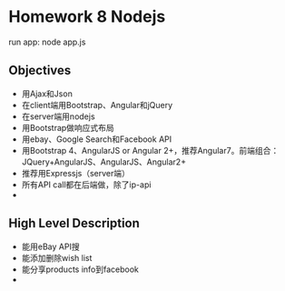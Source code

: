 # Homework 8 Nodejs

run app:
node app.js


## Objectives

* 用Ajax和Json
* 在client端用Bootstrap、Angular和jQuery
* 在server端用nodejs
* 用Bootstrap做响应式布局
* 用ebay、Google Search和Facebook API
* 用Bootstrap 4、AngularJS or Angular 2+，推荐Angular7。前端组合：JQuery+AngularJS、AngularJS、Angular2+
* 推荐用Expressjs（server端）
* 所有API call都在后端做，除了ip-api
* 

## High Level Description

* 能用eBay API搜
* 能添加删除wish list
* 能分享products info到facebook
* 
